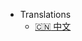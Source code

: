 - Translations
  <!-- - [:cn: 中文](/zh-cn/) -->
  <!-- - [:de: Deutsch](/de-de/) -->
  - [:cn: 中文](/)
